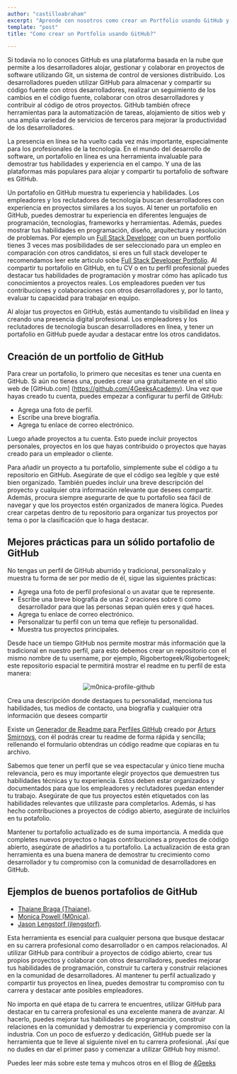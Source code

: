 ```yaml
---
author: "castilloabraham"
excerpt: "Aprende con nosotros como crear un Portfolio usando GitHub y sobresaltar entre el resto de candidatos mientras buscas un nuevo trabajo."
template: "post"
title: "Como crear un Portfolio usando GitHub?"

---
```


Si todavía no lo conoces GitHub es una plataforma basada en la nube que permite a los desarrolladores alojar, gestionar y colaborar en proyectos de software utilizando Git, un sistema de control de versiones distribuido. Los desarrolladores pueden utilizar GitHub para almacenar y compartir su código fuente con otros desarrolladores, realizar un seguimiento de los cambios en el código fuente, colaborar con otros desarrolladores y contribuir al código de otros proyectos. GitHub también ofrece herramientas para la automatización de tareas, alojamiento de sitios web y una amplia variedad de servicios de terceros para mejorar la productividad de los desarrolladores.

La presencia en línea se ha vuelto cada vez más importante, especialmente para los profesionales de la tecnología. En el mundo del desarrollo de software, un portafolio en línea es una herramienta invaluable para demostrar tus habilidades y experiencia en el campo. Y una de las plataformas más populares para alojar y compartir tu portafolio de software es GitHub.

Un portafolio en GitHub muestra tu experiencia y habilidades. Los empleadores y los reclutadores de tecnología buscan desarrolladores con experiencia en proyectos similares a los suyos. Al tener un portafolio en GitHub, puedes demostrar tu experiencia en diferentes lenguajes de programación, tecnologías, frameworks y herramientas. Además, puedes mostrar tus habilidades en programación, diseño, arquitectura y resolución de problemas. Por ejemplo un [Full Stack Developer](https://4geeksacademy.com/es/full-stack-developer/desarrollador-full-stack) con un buen portfolio tienes 3 veces mas posibilidades de ser seleccionado para un empleo en comparación con otros candidatos, si eres un full stack developer te recomendamos leer este articulo sobe [Full Stack Developer Portfolio](https://4geeksacademy.com/us/full-stack-developer/full-stack-developer). Al compartir tu portafolio en GitHub, en tu CV o en tu perfil profesional puedes destacar tus habilidades de programación y mostrar cómo has aplicado tus conocimientos a proyectos reales. Los empleadores pueden ver tus contribuciones y colaboraciones con otros desarrolladores y, por lo tanto, evaluar tu capacidad para trabajar en equipo.

Al alojar tus proyectos en GitHub, estás aumentando tu visibilidad en línea y creando una presencia digital profesional. Los empleadores y los reclutadores de tecnología buscan desarrolladores en línea, y tener un portafolio en GitHub puede ayudar a destacar entre los otros candidatos.


## Creación de un portfolio de GitHub

Para crear un portafolio, lo primero que necesitas es tener una cuenta en GitHub. Si aún no tienes una, puedes crear una gratuitamente en el sitio web de [GitHub.com] (https://github.com/4GeeksAcademy). Una vez que hayas creado tu cuenta, puedes empezar a configurar tu perfil de GitHub:

* Agrega una foto de perfil.
* Escribe una breve biografía.
* Agrega tu enlace de correo electrónico.

Luego añade proyectos a tu cuenta. Esto puede incluir proyectos personales, proyectos en los que hayas contribuido o proyectos que hayas creado para un empleador o cliente.

Para añadir un proyecto a tu portafolio, simplemente sube el código a tu repositorio en GitHub. Asegúrate de que el código sea legible y que esté bien organizado. También puedes incluir una breve descripción del proyecto y cualquier otra información relevante que desees compartir. Además, procura siempre asegurarte de que tu portafolio sea fácil de navegar y que los proyectos estén organizados de manera lógica. Puedes crear carpetas dentro de tu repositorio para organizar tus proyectos por tema o por la clasificación que lo haga destacar.


## Mejores prácticas para un sólido portafolio de GitHub

No tengas un perfil de GitHub aburrido y tradicional, personalízalo y muestra tu forma de ser por medio de él, sigue las siguientes prácticas:

* Agrega una foto de perfil profesional o un avatar que te represente.
* Escribe una breve biografía de unas 2 oraciones sobre ti como desarrollador para que las personas sepan quién eres y qué haces.
* Agrega tu enlace de correo electrónico.
* Personalizar tu perfil con un tema que refleje tu personalidad.
* Muestra tus proyectos principales.

Desde hace un tiempo GitHub nos permite mostrar más información que la tradicional en nuestro perfil, para esto debemos crear un repositorio con el mismo nombre de tu username, por ejemplo, Rigobertogeek/Rigobertogeek; este repositorio espacial te permitirá mostrar el readme en tu perfil de esta manera:


<div style="text-align:center;">

![m0nica-profile-github](https://github.com/castilloabraham/4g-blog/blob/ee1660e0c274c81109347d4c2f8e61f92ed15ba0/blog_images/m0nica-profile-github.png)
</div>


Crea una descripción donde destaques tu personalidad, menciona tus habilidades, tus medios de contacto, una biografía y cualquier otra información que desees compartir

Existe un [Generador de Readme para Perfiles GitHub](https://arturssmirnovs.github.io/github-profile-readme-generator/) creado por [Arturs Smirnovs](https://github.com/arturssmirnovs), con él podrás crear tu readme de forma rápida y sencilla; rellenando el formulario obtendras un código readme que copiaras en tu archivo.

Sabemos que tener un perfil que se vea espectacular y único tiene mucha relevancia, pero es muy importante elegir proyectos que demuestren tus habilidades técnicas y tu experiencia. Estos deben estar organizados y documentados para que los empleadores y reclutadores puedan entender tu trabajo. Asegúrate de que tus proyectos estén etiquetados con las habilidades relevantes que utilizaste para completarlos. Además, si has hecho contribuciones a proyectos de código abierto, asegúrate de incluirlos en tu potafolio.

Mantener tu portafolio actualizado es de suma importancia. A medida que completes nuevos proyectos o hagas contribuciones a proyectos de código abierto, asegúrate de añadirlos a tu portafolio. La actualización de esta gran herramienta es una buena manera de demostrar tu crecimiento como desarrollador y tu compromiso con la comunidad de desarrolladores en GitHub.


## Ejemplos de buenos portafolios de GitHub

* [Thaiane Braga (Thaiane)](https://github.com/Thaiane).
* [Monica Powell (M0nica)](https://github.com/M0nica).
* [Jason Lengstorf (jlengstorf)](https://github.com/jlengstorf).

Esta herramienta es esencial para cualquier persona que busque destacar en su carrera profesional como desarrollador o en campos relacionados. Al utilizar GitHub para contribuir a proyectos de código abierto, crear tus propios proyectos y colaborar con otros desarrolladores, puedes mejorar tus habilidades de programación, construir tu cartera y construir relaciones en la comunidad de desarrolladores. Al mantener tu perfil actualizado y compartir tus proyectos en línea, puedes demostrar tu compromiso con tu carrera y destacar ante posibles empleadores.

No importa en qué etapa de tu carrera te encuentres, utilizar GitHub para destacar en tu carrera profesional es una excelente manera de avanzar. Al hacerlo, puedes mejorar tus habilidades de programación, construir relaciones en la comunidad y demostrar tu experiencia y compromiso con la industria. Con un poco de esfuerzo y dedicación, GitHub puede ser la herramienta que te lleve al siguiente nivel en tu carrera profesional. ¡Así que no dudes en dar el primer paso y comenzar a utilizar GitHub hoy mismo!.

Puedes leer más sobre este tema y muhcos otros en el Blog de [4Geeks](https://4geeks.com/)